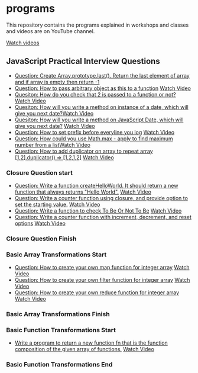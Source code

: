 # programs

This repository contains the programs explained in workshops and classes and videos are on YouTube channel.

[Watch videos](https://www.youtube.com/playlist?list=PLIfcYFqzDXHlvuP9MLZHEYYgZ2euprPQJ)

## JavaScript Practical Interview Questions

- [Question: Create Array.prototype.last(). Return the last element of array and if array is empty then return -1](./create%20method%20Array-prototype-last.js)
- [Question: How to pass arbitrary object as this to a function](./arbitrary%20object%20as%20this.js) [Watch Video](https://youtu.be/6FRu1LETI5Q)
- [Quesiton: How do you check that 2 is passed to a function or not?](./Is%202%20passed%20to%20a%20function.js) [Watch Video](https://youtu.be/20LChDoaSsQ)
- [Quesiton: How will you write a method on instance of a date, which will give you next date?](./method%20on%20instance%20of%20a%20date%20to%20get%20next%20date.js)[Watch Video](https://youtu.be/8_Ldy699bFM)
- [Quesiton: How will you write a method on JavaScript Date, which will give you next date?](./method%20on%20Date%20to%20get%20next%20date.js) [Watch Video](https://youtu.be/8_Ldy699bFM)
- [Question: How to set prefix before everyline you log](./how-to-set-prefix-before-everyline-you-log.js) [Watch Video](https://youtu.be/_1DgjMXEnP4)
- [Question: How could you use Math.max - apply to find maximum number from a list](./How-could-you-use-Math-max-apply-to-find-maximum-number-from-a-list.js)[Watch Video](https://youtu.be/gDVNQF87yIg)
- [Question: How to add duplicator on array to repeat array [1,2].duplicator() => [1,2,1,2]](./how-to-add-duplicator-on-array-to-repeat-array.js) [Watch Video](https://youtu.be/XSGxEE04xKI)

### Closure Question start

- [Question: Write a function createHelloWorld. It should return a new function that always returns "Hello World".](./write-a-function-createHelloWorld-It-should-return-a-new-function-that-always-returns-Hello-World.js) [Watch Video](https://youtu.be/E4AKSxnm8GU)
- [Question: Write a counter function using closure, and provide option to set the starting value.](./write-a-counter-function-using-closure,-and-provide-option-to-set-the-starting-value.js) [Watch Video](https://youtu.be/JAjewrmCNY4)
- [Question: Write a function to check To Be Or Not To Be](./write-a-function-to-check-to-be-or-not-to-be.js) [Watch Video](https://youtu.be/WDdUBlwk9Qs)
- [Question: Write a counter function with increment, decrement, and reset options](./write-a-counter-function-with-increment-decrement-and-reset-options.js) [Watch Video](https://youtu.be/95KRwwrFXt0)

### Closure Question Finish

### Basic Array Transformations Start

- [Question: How to create your own map function for integer array](./how-to-create-your-own-map-function-for-integer-array.js) [Watch Video](https://youtu.be/J9xpGDr72oo)
- [Question: How to create your own filter function for integer array](./how-to-create-your-own-filter-function-for-integer-array.js) [Watch Video](https://youtu.be/On4MA0XRfhU)
- [Question: How to create your own reduce function for integer array](./how-to-create-your-own-reduce-function-for-integer-array.js) [Watch Video](https://youtu.be/9_gKH3eTGSo)

### Basic Array Transformations Finish

### Basic Function Transformations Start

- [Write a program to return a new function fn that is the function composition of the given array of functions.](./write-a-program-to-return-a-new-function-fn-that-is-the-function-composition-of-the-given-array-of-functions.js) [Watch Video](https://youtu.be/gp-IyiAuIi8)

### Basic Function Transformations End
